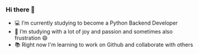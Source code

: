 ### Hi there 👋

- 💻 I’m currently studying to become a Python Backend Developer
- 🥳 I’m studying with a lot of joy and passion and sometimes also frustration 😄
- 📚 Right now I'm learning to work on Github and collaborate with others 
